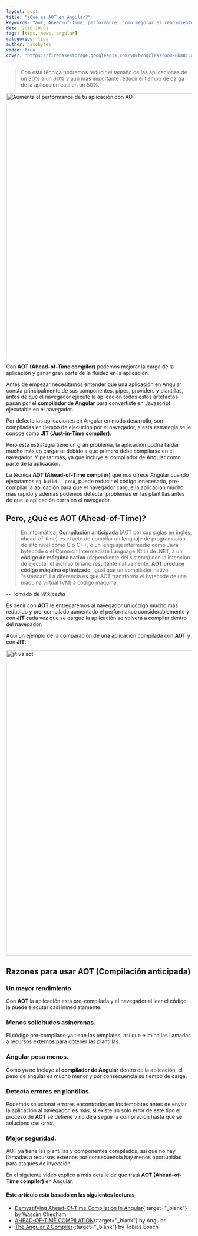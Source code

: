 ```yaml
---
layout: post
title: "¿Qué es AOT en Angular?"
keywords: "aot, Ahead-of-Time, performance, como mejorar el rendimiento, performance"
date: 2018-10-01
tags: [tips, news, angular]
categories: tips
author: nicobytes
video: true
cover: "https://firebasestorage.googleapis.com/v0/b/ngclassroom-8ba81.appspot.com/o/posts%2F2018-10-01-aot-ahead-of-time%2F6-aot%202.jpg?alt=media&token=9a090868-576d-4ee7-b972-febcc3e05186"
---
```


> Con esta técnica podremos reducir el tamaño de las aplicaciones de un 30% a un 60% y aún más importante reducir el tiempo de carga de la aplicación casi en un 50%.

<img width="1280" height="720" class="responsive" src="https://firebasestorage.googleapis.com/v0/b/ngclassroom-8ba81.appspot.com/o/posts%2F2018-10-01-aot-ahead-of-time%2F6-aot%202.jpg?alt=media&token=9a090868-576d-4ee7-b972-febcc3e05186" alt="Aumenta el performance de tu aplicación con AOT">

Con **AOT (Ahead-of-Time compiler)** podemos mejorar la carga de la aplicación y ganar gran parte de la fluidez en la aplicación.

Antes de empezar necesitamos entender que una aplicación en Angular consta principalmente de sus componentes, pipes, providers y plantillas, antes de que el navegador ejecute la aplicación todos estos artefactos pasan por el **compilador de Angular** para convertiste en Javascript ejecutable en el navegador.

Por defecto las aplicaciones en Angular en modo desarrollo, son compiladas en tiempo de ejecución por el navegador, a está estrategia se le conoce como **JIT (Just-in-Time compiler)**.

Pero esta estrategia tiene un gran problema, la aplicación podría tardar mucho más en cargarse debido a que primero debe compilarse en el navegador. Y pesar más, ya que incluye el compilador de Angular como parte de la aplicación.

La técnica **AOT (Ahead-of-Time compiler)** que nos ofrece Angular cuando ejecutamos `ng build --prod`, puede reducir el código innecesario, pre-compilar la aplicación para que el navegador cargue la aplicación mucho más rapido y además podemos detectar problemas en las plantillas antes de que la aplicación corra en el navegador.

## Pero, ¿Qué es AOT (Ahead-of-Time)?

> En informática, **Compilación anticipada** (AOT por sus siglas en inglés, ahead-of-time) es el acto de compilar un lenguaje de programación de alto nivel como C o C++, o un lenguaje intermedio como Java bytecode o el Common Intermediate Language (CIL) de .NET, a un **código de máquina nativo** (dependiente del sistema) con la intención de ejecutar el archivo binario resultante nativamente.
**AOT produce código máquina optimizado**, igual que un compilador nativo "estándar". La diferencia es que AOT transforma el bytecode de una máquina virtual (VM) a código máquina.

-- Tomado de *Wikipedia* 

Es decir con **AOT** le entregaremos al navegador un código mucho más reducido y pre-compilado aumentado el performance considerablemente y con **JIT** cada vez que se cargue la aplicación se volverá a compilar dentro del navegador.

Aquí un ejemplo de la comparación de una aplicación compilada con **AOT** y con **JIT**:

<img width="1942" height="830" class="responsive" src="https://s3.amazonaws.com/media-p.slid.es/uploads/129681/images/3335665/Developer_Tools_-_http_localhost_8000__2016-12-12_00-44-58.png" alt="jit vs aot">

## Razones para usar AOT (Compilación anticipada)

### Un mayor rendimiento

Con **AOT** la aplicación está pre-compilada y el navegador al leer el código la puede ejecutar casi inmediatamente. 

### Menos solicitudes asíncronas.

El código pre-compilado ya tiene los templates, así que elimina las llamadas a recursos externos para obtener las plantillas.

### Angular pesa menos.

Como ya no incluye al **compilador de Angular** dentro de la aplicación, el peso de angular es mucho menor y por consecuencia su tiempo de carga.

### Detecta errores en plantillas.

Podemos solucionar errores encontrados en los templates antes de enviar la aplicación al navegador, es más, si existe un solo error de este tipo el proceso de **AOT** se detiene y no deja seguir la compilación hasta que se solucione ese error.

### Mejor seguridad.

AOT ya tiene las plantillas y componentes compilados, así que no hay llamadas a recursos externos por consecuencia hay menos oportunidad para ataques de inyección.



En el siguiente video explico a más detalle de que tratá **AOT (Ahead-of-Time compiler)** en Angular.

<amp-youtube width="560" 
            height="315"
            class="responsive"
            data-videoid="1iQoDKRzp_g"></amp-youtube>


#### Este artículo esta basado en las siguientes lecturas

- [Demystifying Ahead-Of-Time Compilation In Angular](http://slides.com/wassimchegham/demystifying-ahead-of-time-compilation-in-angular-2-aot-jit){:target="_blank"} by Wassim Chegham 
- [AHEAD-OF-TIME COMPILATION](https://angular.io/docs/ts/latest/cookbook/aot-compiler.html){:target="_blank"} by Angular
- [The Angular 2 Compiler](https://www.youtube.com/watch?v=kW9cJsvcsGo){:target="_blank"} by Tobias Bosch